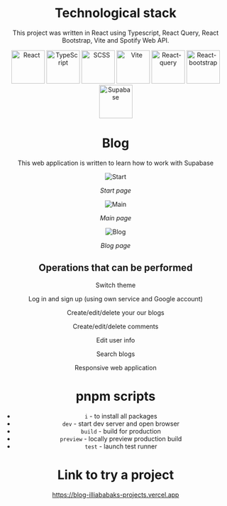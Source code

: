 <div align="center">

# Technological stack

This project was written in React using Typescript, React Query, React Bootstrap, Vite and Spotify Web API.

<img src="https://cdn.freebiesupply.com/logos/large/2x/react-1-logo-png-transparent.png" alt="React" width="75" height="75" style="object-fit: cover;">
<img src="https://static-00.iconduck.com/assets.00/typescript-icon-icon-1024x1024-vh3pfez8.png" alt="TypeScript" width="75" height="75" style="object-fit: cover;">
<img src="https://cdn-icons-png.flaticon.com/512/5968/5968358.png" alt="SCSS" width="75" height="75" style="object-fit: cover;">
<img src="https://upload.wikimedia.org/wikipedia/commons/f/f1/Vitejs-logo.svg" alt="Vite" width="75" height="75" style="object-fit: cover">
<img src="https://miro.medium.com/v2/resize:fit:1400/1*elhu-42TzQEdsFjKDbQhhA.png" alt="React-query" width="75" height="75" style="object-fit: cover;">
<img src="https://shapebootstrap.net/wp-content/uploads/2023/06/image-5.jpeg" alt="React-bootstrap" width="75" height="75" style="object-fit: cover;">
<img src="https://cdn.prod.website-files.com/655b60964be1a1b36c746790/655b60964be1a1b36c746d41_646dfce3b9c4849f6e401bff_supabase-logo-icon_1.png" alt="Supabase" width="75" height="75" style="object-fit: cover;">

# Blog

This web application is written to learn how to work with Supabase

![Start](https://docs.google.com/uc?id=1478USYe2snCesfSD4WPWQJ_6ivfktzmU)

<i>Start page</i>

![Main](https://docs.google.com/uc?id=1nRgQHg2j3t0q4fQ6u2AEgEaMBAwVi9IQ)

<i>Main page</i>

![Blog](https://docs.google.com/uc?id=1BVqFCGAQquvspIMT83czJAO0-Zet0EDn)

<i>Blog page</i>

## Operations that can be performed

<p>Switch theme</p>
<p>Log in and sign up (using own service and Google account)</p>
<p>Create/edit/delete your our blogs</p>
<p>Create/edit/delete comments</p>
<p>Edit user info</p>
<p>Search blogs</p>
<p>Responsive web application</p>

# pnpm scripts

- `i` - to install all packages
- `dev` - start dev server and open browser
- `build` - build for production
- `preview` - locally preview production build
- `test` - launch test runner

# Link to try a project

https://blog-illiababaks-projects.vercel.app

</div>
